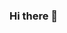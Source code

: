 ### Hi there 👋

<!--
  哈囉哈囉大家好我是MOMO!

- 🌱 新的開始,從3022/3/23自學網頁前端,之後會將自己的作品放在自己的github上

- 👯 期許自己能在六個月摸索到一定的程度

- 💬 有問題可以詢問我 e-mail:qwe3322568@gmail.com

- ⚡ 有問題歡迎多多交流唷~!
-->
